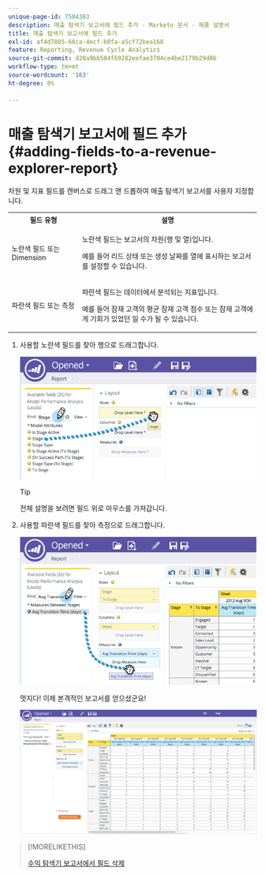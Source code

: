 ```yaml
---
unique-page-id: 7504383
description: 매출 탐색기 보고서에 필드 추가 - Marketo 문서 - 제품 설명서
title: 매출 탐색기 보고서에 필드 추가
exl-id: af4d7885-68ca-4ecf-b0fa-a5cf72bea168
feature: Reporting, Revenue Cycle Analytics
source-git-commit: d20a9bb584f69282eefae3704ce4be2179b29d0b
workflow-type: tm+mt
source-wordcount: '163'
ht-degree: 0%

---
```


# 매출 탐색기 보고서에 필드 추가 {#adding-fields-to-a-revenue-explorer-report}

차원 및 지표 필드를 캔버스로 드래그 앤 드롭하여 매출 탐색기 보고서를 사용자 지정합니다.

<table> 
 <tbody> 
  <tr> 
   <th>필드 유형</th> 
   <th>설명</th> 
  </tr> 
  <tr> 
   <td>노란색 필드 또는 Dimension</td> 
   <td><p>노란색 필드는 보고서의 차원(행 및 열)입니다.</p><p>예를 들어 리드 상태 또는 생성 날짜를 열에 표시하는 보고서를 설정할 수 있습니다.</p></td> 
  </tr> 
  <tr> 
   <td>파란색 필드 또는 측정</td> 
   <td><p>파란색 필드는 데이터에서 분석되는 지표입니다.</p><p>예를 들어 잠재 고객의 평균 잠재 고객 점수 또는 잠재 고객에게 기회가 있었던 일 수가 될 수 있습니다.</p></td> 
  </tr> 
 </tbody> 
</table>

1. 사용할 노란색 필드를 찾아 행으로 드래그합니다.

   ![](assets/image2015-3-24-15-3a22-3a34.png)

   >[!TIP]
   >
   >전체 설명을 보려면 필드 위로 마우스를 가져갑니다.

1. 사용할 파란색 필드를 찾아 측정으로 드래그합니다.

   ![](assets/image2015-3-24-15-3a53-3a5.png)

   멋지다! 이제 본격적인 보고서를 얻으셨군요!

   ![](assets/image2015-3-24-15-3a55-3a7.png)

>[!MORELIKETHIS]
>
>[수익 탐색기 보고서에서 필드 삭제](/help/marketo/product-docs/reporting/revenue-cycle-analytics/revenue-explorer/deleting-a-field-in-a-revenue-explorer-report.md)
